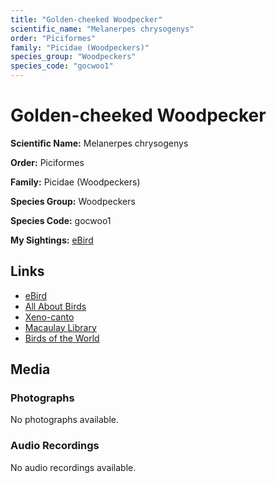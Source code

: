 ```yaml
---
title: "Golden-cheeked Woodpecker"
scientific_name: "Melanerpes chrysogenys"
order: "Piciformes"
family: "Picidae (Woodpeckers)"
species_group: "Woodpeckers"
species_code: "gocwoo1"
---
```


# Golden-cheeked Woodpecker

**Scientific Name:** Melanerpes chrysogenys

**Order:** Piciformes

**Family:** Picidae (Woodpeckers)

**Species Group:** Woodpeckers

**Species Code:** gocwoo1

**My Sightings:** [eBird](https://ebird.org/lifelist?r=world&time=life&spp=gocwoo1)

## Links
* [eBird](https://ebird.org/species/gocwoo1) 
* [All About Birds](https://www.allaboutbirds.org/guide/gocwoo1) 
* [Xeno-canto](https://www.xeno-canto.org/species/gocwoo1) 
* [Macaulay Library](https://search.macaulaylibrary.org/catalog?taxonCode=gocwoo1&sort=rating_rank_desc)
* [Birds of the World](https://birdsoftheworld.org/bow/species/gocwoo1)

## Media
### Photographs
No photographs available.

### Audio Recordings
No audio recordings available.
